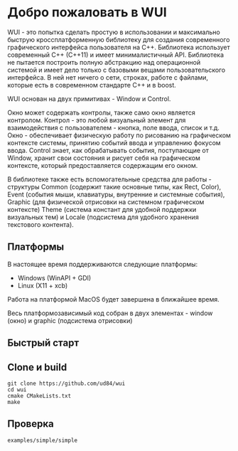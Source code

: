 # Добро пожаловать в WUI

WUI - это попытка сделать простую в использовании и максимально быструю кроссплатформенную библиотеку для создания современного графического интерфейса пользователя на C++. Библиотека использует современный C++ (C++11) и имеет минималистичный API. Библиотека не пытается построить полную абстракцию над операционной системой и имеет дело только с базовыми вещами пользовательского интерфейса. В ней нет ничего о сети, строках, работе с файлами, которые есть в современном стандарте C++ и в boost.

WUI основан на двух примитивах - Window и Control.

Окно может содержать контролы, также само окно является контролом. Контрол - это любой визуальный элемент для взаимодействия с пользователем - кнопка, поле ввода, список и т.д. Окно - обеспечивает физическую работу по рисованию на графическом контексте системы, принятию событий ввода и управлению фокусом ввода. Control знает, как обрабатывать события, поступающие от Window, хранит свои состояния и рисует себя на графическом контексте, который предоставляется содержащим его окном.

В библиотеке также есть вспомогательные средства для работы - структуры Common (содержит такие основные типы, как Rect, Color), Event (события мыши, клавиатуры, внутренние и системные события), Graphic (для физической отрисовки на системном графическом контексте) Theme (система констант для удобной поддержки визуальных тем) и Locale (подсистема для удобного хранения текстового контента).

## Платформы

В настоящее время поддерживаются следующие платформы:

* Windows (WinAPI + GDI)
* Linux (X11 + xcb)

Работа на платформой MacOS будет завершена в ближайшее время.

Весь платформозависимый код собран в двух элементах - window (окно) и graphic (подсистема отрисовки)

## Быстрый старт

## Clone и build
    git clone https://github.com/ud84/wui
    cd wui
    cmake CMakeLists.txt
    make

## Проверка
    examples/simple/simple

